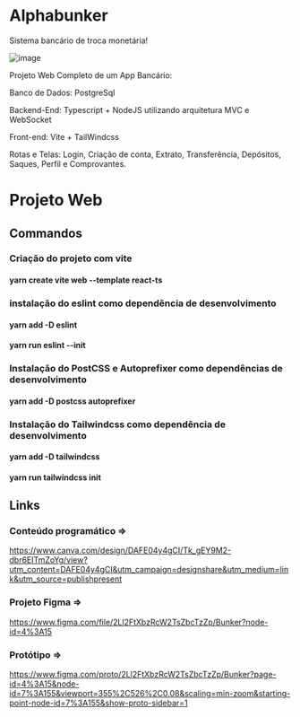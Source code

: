 # Alphabunker
Sistema bancário de troca monetária!

![image](https://user-images.githubusercontent.com/11262233/231282113-fb06c460-bddc-4739-bb1e-ddcf95498a42.png)

Projeto Web Completo de um App Bancário:

Banco de Dados: PostgreSql

Backend-End: Typescript + NodeJS utilizando arquitetura MVC e WebSocket

Front-end: Vite + TailWindcss

Rotas e Telas: Login, Criação de conta, Extrato, Transferência, Depósitos, Saques, Perfil e Comprovantes.



# Projeto Web

## Commandos

### Criação do projeto com vite

#### yarn create vite web --template react-ts

### instalação do eslint como dependência de desenvolvimento

#### yarn add -D eslint
#### yarn run eslint --init

### Instalação do PostCSS e Autoprefixer como dependências de desenvolvimento

#### yarn add -D postcss autoprefixer

### Instalação do Tailwindcss como dependência de desenvolvimento

#### yarn add -D tailwindcss
#### yarn run tailwindcss init

## Links

### Conteúdo programático =>

https://www.canva.com/design/DAFE04y4gCI/Tk_gEY9M2-dbr6EITmZoYg/view?utm_content=DAFE04y4gCI&utm_campaign=designshare&utm_medium=link&utm_source=publishpresent

### Projeto Figma =>

https://www.figma.com/file/2Ll2FtXbzRcW2TsZbcTzZp/Bunker?node-id=4%3A15

### Protótipo =>

https://www.figma.com/proto/2Ll2FtXbzRcW2TsZbcTzZp/Bunker?page-id=4%3A15&node-id=7%3A155&viewport=355%2C526%2C0.08&scaling=min-zoom&starting-point-node-id=7%3A155&show-proto-sidebar=1
